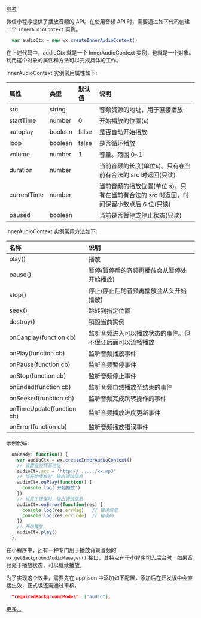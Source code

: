 
[参考](https://developers.weixin.qq.com/miniprogram/dev/api/media/audio/InnerAudioContext.html)

微信小程序提供了播放音频的 API。在使用音频 API 时，需要通过如下代码创建一个 `InnerAudioContext` 实例。
```js
  var audioCtx = new wx.createInnerAudioContext()
```
在上述代码中，audioCtx 就是一个 InnerAudioContext 实例，也就是一个对象。利用这个对象的属性和方法可以完成具体的工作。

InnerAudioContext 实例常用属性如下:

| 属性 | 类型 | 默认值 | 说明 |
|:----|:-----|:------|:-----|
| src | string | | 音频资源的地址，用于直接播放 |
| startTime | number | 0 | 开始播放的位置(s) |
| autoplay | boolean | false | 是否自动开始播放 |
| loop | boolean | false | 是否循环播放 |
| volume | number | 1 | 音量。范围 0~1 |
| duration | number | | 当前音频的长度(单位s)。只有在当前有合法的 src 时返回(只读) |
| currentTime | number | | 当前音频的播放位置(单位 s)。只有在当前有合法的 src 时返回，时间保留小数点后 6 位(只读)|
| paused | boolean | | 当前是否暂停或停止状态(只读) |

InnerAudioContext 实例常用方法如下:

| 名称 | 说明 |
|:----|:-----|
| play() | 播放 |
| pause() | 暂停(暂停后的音频再播放会从暂停处开始播放) |
| stop() | 停止(停止后的音频再播放会从头开始播放) |
| seek() | 跳转到指定位置 |
| destroy() | 销毁当前实例 |
| onCanplay(function cb) | 监听音频进入可以播放状态的事件。但不保证后面可以流畅播放 |
| onPlay(function cb) | 监听音频播放事件 |
| onPause(function cb) | 监听音频暂停事件 |
| onStop(function cb) | 监听音频停止事件 |
| onEnded(function cb) | 监听音频自然播放至结束的事件 |
| onSeeked(function cb) | 监听音频完成跳转操作的事件 |
| onTimeUpdate(function cb) | 监听音频播放进度更新事件 |
| onError(function cb) | 监听音频播放错误事件 |

示例代码:
```js
  onReady: function() {
    var audioCtx = wx.createInnerAudioContext()
    // 设置音频资源地址
    audioCtx.src = 'http://....../xx.mp3'
    // 当开始播放时，输出调试信息
    audioCtx.onPlay(function() {
      console.log('开始播放')
    })
    // 当发生错误时，输出调试信息
    audioCtx.onError(function(res) {
      console.log(res.errMsg)   // 错误信息
      console.log(res.errCode)  // 错误码
    })
    // 开始播放
    audioCtx.play()
  },
```

在小程序中，还有一种专门用于播放背景音频的 `wx.getBackgroundAudioManager()` 接口，其特点在于小程序切入后台时，如果音频处于播放状态，可以继续播放。

为了实现这个效果，需要先在 app.json 中添加如下配置，添加后在开发版中会直接生效，正式版还需通过审核。
```json
  "requiredBackgroundModes": ["audio"],
```

[更多...](https://developers.weixin.qq.com/miniprogram/dev/api/media/background-audio/BackgroundAudioManager.html)
